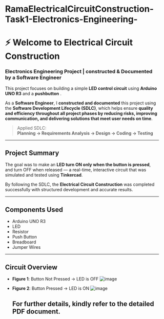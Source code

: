 # RamaElectricalCircuitConstruction-Task1-Electronics-Engineering-
# ⚡ Welcome to Electrical Circuit Construction  
###  Electronics Engineering Project | constructed & Documented by a Software Engineer

This project focuses on building a simple **LED control circuit** using **Arduino UNO R3** and a **pushbutton** .

As a **Software Engineer**, I **constructed and documented** this project using the **Software Development Lifecycle (SDLC)**, which helps ensure **quality and efficiency throughout all project phases by reducing risks, improving communication, and delivering solutions that meet user needs on time**.

>  Applied SDLC:  
> **Planning → Requirements Analysis → Design → Coding → Testing**

---

##  Project Summary

The goal was to make an **LED turn ON only when the button is pressed**, and turn OFF when released — a real-time, interactive circuit that was simulated and tested using **Tinkercad**.

By following the SDLC, the **Electrical Circuit Construction** was completed successfully with structured development and accurate results.

---

##  Components Used

- Arduino UNO R3  
- LED  
- Resistor  
- Push Button    
- Breadboard  
- Jumper Wires  

---

##  Circuit Overview

- **Figure 1**: Button Not Pressed → LED is OFF
![image](https://github.com/user-attachments/assets/55c5532b-d05d-4cb9-982d-6ab11b5ce204)

  
- **Figure 2**: Button Pressed → LED is ON
  ![image](https://github.com/user-attachments/assets/2bf5404c-490d-4ce5-ad4f-11fd55966694)

  ## For further details, kindly refer to the detailed PDF document.

